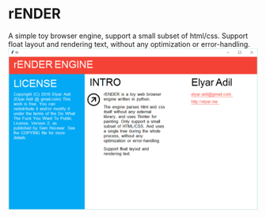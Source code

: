 # rENDER
A simple toy browser engine, support a small subset of html/css.
Support float layout and rendering text, without any optimization or error-handling.
![screenshot](https://raw.githubusercontent.com/ElyarAdil/rENDER/master/screenshot/rENDER-ENGINE.png)
